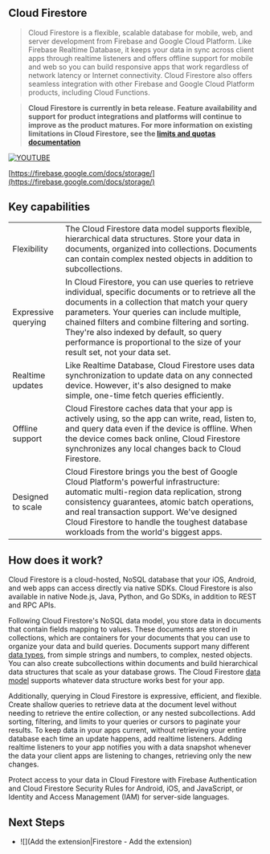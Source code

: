 
## Cloud Firestore

> 
> Cloud Firestore is a flexible, scalable database for mobile, web, and server development from Firebase and Google Cloud Platform. Like Firebase Realtime Database, it keeps your data in sync across client apps through realtime listeners and offers offline support for mobile and web so you can build responsive apps that work regardless of network latency or Internet connectivity. Cloud Firestore also offers seamless integration with other Firebase and Google Cloud Platform products, including Cloud Functions.
>
>

>
> **Cloud Firestore is currently in beta release. Feature availability and support for product integrations and platforms will continue to improve as the product matures. For more information on existing limitations in Cloud Firestore, see the [limits and quotas documentation](https://firebase.google.com/docs/firestore/quotas)**
>



[![YOUTUBE](https://img.youtube.com/vi/QcsAb2RR52c/0.jpg)](https://www.youtube.com/watch?v=QcsAb2RR52c)

[https://firebase.google.com/docs/storage/](https://firebase.google.com/docs/storage/)


## Key capabilities

| | |
|---|---|
| Flexibility   | The Cloud Firestore data model supports flexible, hierarchical data structures. Store your data in documents, organized into collections. Documents can contain complex nested objects in addition to subcollections. |
| Expressive querying   | In Cloud Firestore, you can use queries to retrieve individual, specific documents or to retrieve all the documents in a collection that match your query parameters. Your queries can include multiple, chained filters and combine filtering and sorting. They're also indexed by default, so query performance is proportional to the size of your result set, not your data set. |
| Realtime updates   | Like Realtime Database, Cloud Firestore uses data synchronization to update data on any connected device. However, it's also designed to make simple, one-time fetch queries efficiently. |
| Offline support   | Cloud Firestore caches data that your app is actively using, so the app can write, read, listen to, and query data even if the device is offline. When the device comes back online, Cloud Firestore synchronizes any local changes back to Cloud Firestore. |
| Designed to scale   | Cloud Firestore brings you the best of Google Cloud Platform's powerful infrastructure: automatic multi-region data replication, strong consistency guarantees, atomic batch operations, and real transaction support. We've designed Cloud Firestore to handle the toughest database workloads from the world's biggest apps. |



## How does it work?

Cloud Firestore is a cloud-hosted, NoSQL database that your iOS, Android, and web apps can access directly via native SDKs. Cloud Firestore is also available in native Node.js, Java, Python, and Go SDKs, in addition to REST and RPC APIs.

Following Cloud Firestore's NoSQL data model, you store data in documents that contain fields mapping to values. These documents are stored in collections, which are containers for your documents that you can use to organize your data and build queries. Documents support many different [data types](https://firebase.google.com/docs/firestore/manage-data/data-types), from simple strings and numbers, to complex, nested objects. You can also create subcollections within documents and build hierarchical data structures that scale as your database grows. The Cloud Firestore [data model](https://firebase.google.com/docs/firestore/data-model) supports whatever data structure works best for your app.

Additionally, querying in Cloud Firestore is expressive, efficient, and flexible. Create shallow queries to retrieve data at the document level without needing to retrieve the entire collection, or any nested subcollections. Add sorting, filtering, and limits to your queries or cursors to paginate your results. To keep data in your apps current, without retrieving your entire database each time an update happens, add realtime listeners. Adding realtime listeners to your app notifies you with a data snapshot whenever the data your client apps are listening to changes, retrieving only the new changes.

Protect access to your data in Cloud Firestore with Firebase Authentication and Cloud Firestore Security Rules for Android, iOS, and JavaScript, or Identity and Access Management (IAM) for server-side languages.



## Next Steps 

- ![](Add the extension|Firestore - Add the extension)



